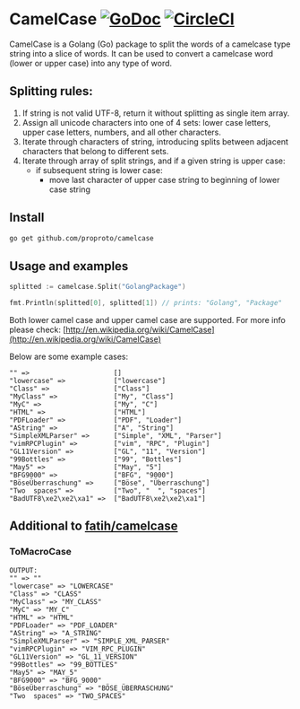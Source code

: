 # CamelCase [![GoDoc](http://img.shields.io/badge/go-documentation-blue.svg?style=svg)](http://godoc.org/github.com/proproto/camelcase) [![CircleCI](https://circleci.com/gh/proproto/camelcase.svg?style=svg)](https://circleci.com/gh/proproto/camelcase)

CamelCase is a Golang (Go) package to split the words of a camelcase type
string into a slice of words. It can be used to convert a camelcase word (lower
or upper case) into any type of word.

## Splitting rules:

1. If string is not valid UTF-8, return it without splitting as
   single item array.
2. Assign all unicode characters into one of 4 sets: lower case
   letters, upper case letters, numbers, and all other characters.
3. Iterate through characters of string, introducing splits
   between adjacent characters that belong to different sets.
4. Iterate through array of split strings, and if a given string
   is upper case:
   * if subsequent string is lower case:
     * move last character of upper case string to beginning of
       lower case string

## Install

```bash
go get github.com/proproto/camelcase
```

## Usage and examples

```go
splitted := camelcase.Split("GolangPackage")

fmt.Println(splitted[0], splitted[1]) // prints: "Golang", "Package"
```

Both lower camel case and upper camel case are supported. For more info please
check: [http://en.wikipedia.org/wiki/CamelCase](http://en.wikipedia.org/wiki/CamelCase)

Below are some example cases:

```
"" =>                     []
"lowercase" =>            ["lowercase"]
"Class" =>                ["Class"]
"MyClass" =>              ["My", "Class"]
"MyC" =>                  ["My", "C"]
"HTML" =>                 ["HTML"]
"PDFLoader" =>            ["PDF", "Loader"]
"AString" =>              ["A", "String"]
"SimpleXMLParser" =>      ["Simple", "XML", "Parser"]
"vimRPCPlugin" =>         ["vim", "RPC", "Plugin"]
"GL11Version" =>          ["GL", "11", "Version"]
"99Bottles" =>            ["99", "Bottles"]
"May5" =>                 ["May", "5"]
"BFG9000" =>              ["BFG", "9000"]
"BöseÜberraschung" =>     ["Böse", "Überraschung"]
"Two  spaces" =>          ["Two", "  ", "spaces"]
"BadUTF8\xe2\xe2\xa1" =>  ["BadUTF8\xe2\xe2\xa1"]
```


## Additional to [fatih/camelcase](https://github.com/fatih/camelcase)
### ToMacroCase
```
OUTPUT:
"" => ""
"lowercase" => "LOWERCASE"
"Class" => "CLASS"
"MyClass" => "MY_CLASS"
"MyC" => "MY_C"
"HTML" => "HTML"
"PDFLoader" => "PDF_LOADER"
"AString" => "A_STRING"
"SimpleXMLParser" => "SIMPLE_XML_PARSER"
"vimRPCPlugin" => "VIM_RPC_PLUGIN"
"GL11Version" => "GL_11_VERSION"
"99Bottles" => "99_BOTTLES"
"May5" => "MAY_5"
"BFG9000" => "BFG_9000"
"BöseÜberraschung" => "BÖSE_ÜBERRASCHUNG"
"Two  spaces" => "TWO_SPACES"
```

